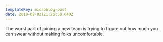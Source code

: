 ```yaml
---
templateKey: microblog-post
date: 2019-08-02T21:25:50.640Z
---
```


The worst part of joining a new team is trying to figure out how much you can swear without making folks uncomfortable.
